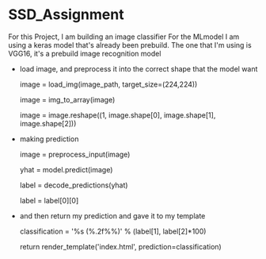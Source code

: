 # SSD_Assignment
For this Project, I am building an image classifier
For the MLmodel I am using a keras model that's already been prebuild. The one that I'm using is VGG16, it's a prebuild image recognition model

- load image, and preprocess it into the correct shape that the model want
  
    image = load_img(image_path, target_size=(224,224))
    
    image = img_to_array(image)
    
    image = image.reshape((1, image.shape[0], image.shape[1], image.shape[2]))
    
- making prediction

    image = preprocess_input(image)
    
    yhat = model.predict(image)
    
    label = decode_predictions(yhat)

    label = label[0][0]
    
- and then return my prediction and gave it to my template
    
    classification = '%s (%.2f%%)' % (label[1], label[2]*100)
    
    return render_template('index.html', prediction=classification)
